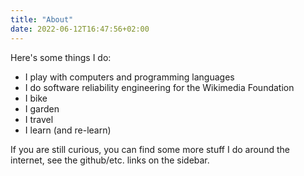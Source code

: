 ```yaml
---
title: "About"
date: 2022-06-12T16:47:56+02:00
---
```


Here's some things I do:

* I play with computers and programming languages
* I do software reliability engineering for the Wikimedia Foundation
* I bike
* I garden
* I travel
* I learn (and re-learn)


If you are still curious, you can find some more stuff I do around the internet, see the github/etc. links on the sidebar.